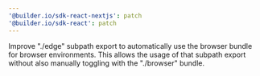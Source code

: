 ```yaml
---
'@builder.io/sdk-react-nextjs': patch
'@builder.io/sdk-react': patch
---
```


Improve "./edge" subpath export to automatically use the browser bundle for browser environments. This allows the usage of that subpath export without also manually toggling with the "./browser" bundle.
